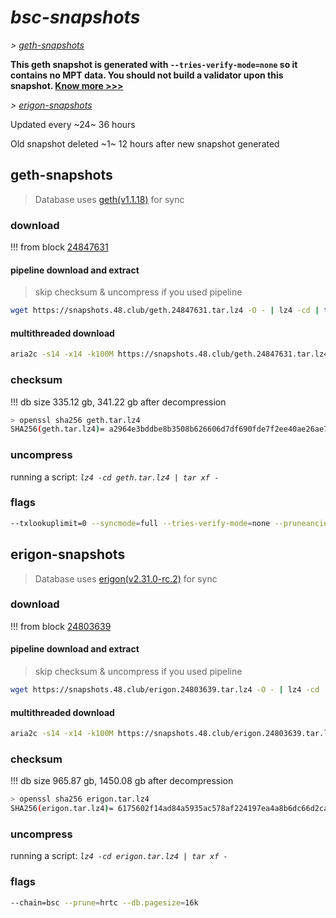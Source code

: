 # *bsc-snapshots*


*\> [geth-snapshots](#geth-snapshots)*

**This geth snapshot is generated with `--tries-verify-mode=none` so it contains no MPT data. You should not build a validator upon this snapshot. [Know more >>>](https://github.com/bnb-chain/bsc/pull/926)**

*\> [erigon-snapshots](#erigon-snapshots)*

Updated every ~24~ 36 hours

Old snapshot deleted ~1~ 12 hours after new snapshot generated

## geth-snapshots


> Database uses [geth(v1.1.18)](https://github.com/bnb-chain/bsc/releases/tag/v1.1.18) for sync


### download

<!-- begin_geth -->

!!! from block [24847631](https://bscscan.com/block/24847631)

#### pipeline download and extract
> skip checksum & uncompress if you used pipeline
```bash
wget https://snapshots.48.club/geth.24847631.tar.lz4 -O - | lz4 -cd | tar xf -
```

#### multithreaded download

```bash
aria2c -s14 -x14 -k100M https://snapshots.48.club/geth.24847631.tar.lz4 -o geth.tar.lz4
```


### checksum

!!! db size 335.12 gb, 341.22 gb after decompression
```bash
> openssl sha256 geth.tar.lz4
SHA256(geth.tar.lz4)= a2964e3bddbe8b3508b626606d7df690fde7f2ee40ae26ae786a72c25096c450
```

<!-- end_geth -->

### uncompress


running a script: _`lz4 -cd geth.tar.lz4 | tar xf -`_


### flags


```bash
--txlookuplimit=0 --syncmode=full --tries-verify-mode=none --pruneancient=true --diffblock=5000
```


## erigon-snapshots


> Database uses [erigon(v2.31.0-rc.2)](https://github.com/ledgerwatch/erigon/releases/tag/v2.31.0-rc.2) for sync


### download

<!-- begin_erigon -->

!!! from block [24803639](https://bscscan.com/block/24803639)

#### pipeline download and extract
> skip checksum & uncompress if you used pipeline
```bash
wget https://snapshots.48.club/erigon.24803639.tar.lz4 -O - | lz4 -cd | tar xf -
```

#### multithreaded download

```bash
aria2c -s14 -x14 -k100M https://snapshots.48.club/erigon.24803639.tar.lz4 -o erigon.tar.lz4
```


### checksum

!!! db size 965.87 gb, 1450.08 gb after decompression
```bash
> openssl sha256 erigon.tar.lz4
SHA256(erigon.tar.lz4)= 6175602f14ad84a5935ac578af224197ea4a8b6dc66d2ca0e1926812feefeb58
```

<!-- end_erigon -->


### uncompress


running a script: _`lz4 -cd erigon.tar.lz4 | tar xf -`_


### flags


```bash
--chain=bsc --prune=hrtc --db.pagesize=16k
```
